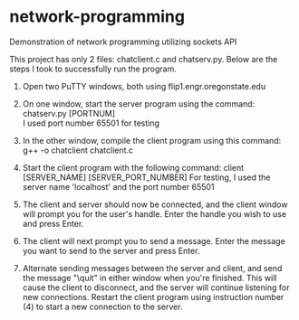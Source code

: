 # network-programming
Demonstration of network programming utilizing sockets API

This project has only 2 files: chatclient.c and chatserv.py. Below are the steps I took to successfully run the program.

1) Open two PuTTY windows, both using flip1.engr.oregonstate.edu

2) On one window, start the server program using the command:
	chatserv.py [PORTNUM]  
   I used port number 65501 for testing

3) In the other window, compile the client program using this command:
	g++ -o chatclient chatclient.c

4) Start the client program with the following command:
	client [SERVER_NAME] [SERVER_PORT_NUMBER]
   For testing, I used the server name 'localhost' and the port number 65501

5) The client and server should now be connected, and the client window will prompt you for the user's handle. Enter the handle you wish to use and press Enter.

6) The client will next prompt you to send a message. Enter the message you want to send to the server and press Enter.

7) Alternate sending messages between the server and client, and send the message "\quit" in either window when you're finished. This will cause the client to disconnect, and the server will continue listening for new connections. Restart the client program using instruction number (4) to start a new connection to the server.





